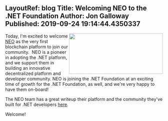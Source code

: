 LayoutRef: blog
Title: Welcoming NEO to the .NET Foundation
Author: Jon Galloway
Published: 2019-09-24 19:14:44.4350337
---
<p><img alt="" src="https://neo-cdn.azureedge.net/images/neo-logo/NEO-smart-economy-logo.svg" style="float: right; width: 300px; height: 129px;" />Today, I'm excited to welcome <a href="https://neo.org/">NEO</a> as the very first blockchain platform to join our community.&nbsp; NEO is a pioneer in adopting the .NET platform, and we support them in building an innovative decentralized platform and developer community. NEO is joining the .NET Foundation at an exciting time of growth for the .NET Foundation, as well, and we're very happy to have them on-board!</p>

<p>The NEO team has a great writeup their platform and the community they've built for .NET developers <a href="https://neo.org/blog/details/4179">here</a>.</p>

<p>Welcome!</p>
